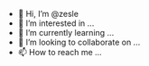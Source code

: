 - 👋 Hi, I’m @zesle
- 👀 I’m interested in ...
- 🌱 I’m currently learning ...
- 💞️ I’m looking to collaborate on ...
- 📫 How to reach me ...

<!---
zesle/zesle is a ✨ special ✨ repository because its `README.md` (this file) appears on your GitHub profile.
You can click the Preview link to take a look at your changes.
--->

